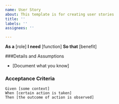 ```yaml
---
name: User Story
about: This template is for creating user stories
title: ''
labels: ''
assignees: ''

---
```


**As a** [role]
**I need** [function]
**So that** [benefit]

###Details and Assumptions
* [Document what you know]

### Acceptance Criteria

```gherkin
Given [some context]
When [certain action is taken]
Then [the outcome of action is observed]
```

